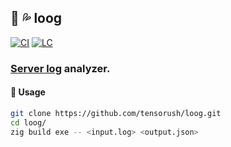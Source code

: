 ## :lizard: :sweat_drops: **loog**

[![CI][ci-shd]][ci-url]
[![LC][lc-shd]][lc-url]

### [Server log](https://en.wikipedia.org/wiki/Common_Log_Format) analyzer.

#### :rocket: Usage

```sh
git clone https://github.com/tensorush/loog.git
cd loog/
zig build exe -- <input.log> <output.json>
```

<!-- MARKDOWN LINKS -->

[ci-shd]: https://img.shields.io/github/actions/workflow/status/tensorush/loog/ci.yaml?branch=main&style=for-the-badge&logo=github&label=CI&labelColor=black
[ci-url]: https://github.com/tensorush/loog/blob/main/.github/workflows/ci.yaml
[lc-shd]: https://img.shields.io/github/license/tensorush/loog.svg?style=for-the-badge&labelColor=black
[lc-url]: https://github.com/tensorush/loog/blob/main/LICENSE.md
